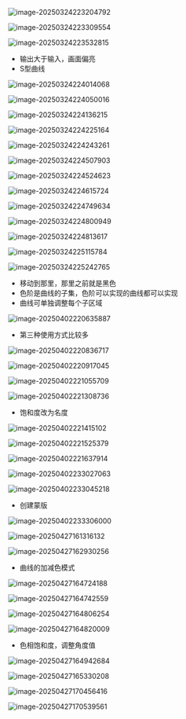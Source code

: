



![image-20250324223204792](./assets/image-20250324223204792.png)

![image-20250324223309554](./assets/image-20250324223309554.png)

![image-20250324223532815](./assets/image-20250324223532815.png)

- 输出大于输入，画面偏亮
- S型曲线

![image-20250324224014068](./assets/image-20250324224014068.png)

![image-20250324224050016](./assets/image-20250324224050016.png)

![image-20250324224136215](./assets/image-20250324224136215.png)

![image-20250324224225164](./assets/image-20250324224225164.png)

![image-20250324224243261](./assets/image-20250324224243261.png)

![image-20250324224507903](./assets/image-20250324224507903.png)

![image-20250324224524623](./assets/image-20250324224524623.png)

![image-20250324224615724](./assets/image-20250324224615724.png)

![image-20250324224749634](./assets/image-20250324224749634.png)

![image-20250324224800949](./assets/image-20250324224800949.png)

![image-20250324224813617](./assets/image-20250324224813617.png)

![image-20250324225115784](./assets/image-20250324225115784.png)

![image-20250324225242765](./assets/image-20250324225242765.png)

- 移动到那里，那里之前就是黑色
- 色阶是曲线的子集，色阶可以实现的曲线都可以实现
- 曲线可单独调整每个子区域



![image-20250402220635887](./assets/image-20250402220635887.png)

- 第三种使用方式比较多

![image-20250402220836717](./assets/image-20250402220836717.png)

![image-20250402220917045](./assets/image-20250402220917045.png)

![image-20250402221055709](./assets/image-20250402221055709.png)

![image-20250402221308736](./assets/image-20250402221308736.png)

- 饱和度改为名度

![image-20250402221415102](./assets/image-20250402221415102.png)

![image-20250402221525379](./assets/image-20250402221525379.png)

![image-20250402221637914](./assets/image-20250402221637914.png)

![image-20250402233027063](./assets/image-20250402233027063.png)

![image-20250402233045218](./assets/image-20250402233045218.png)

- 创建蒙版

![image-20250402233306000](./assets/image-20250402233306000.png)

![image-20250427161316132](./assets/image-20250427161316132.png)

![image-20250427162930256](./assets/image-20250427162930256.png)

- 曲线的加减色模式

![image-20250427164724188](./assets/image-20250427164724188.png)

![image-20250427164742559](./assets/image-20250427164742559.png)

![image-20250427164806254](./assets/image-20250427164806254.png)

![image-20250427164820009](./assets/image-20250427164820009.png)

- 色相饱和度，调整角度值

![image-20250427164942684](./assets/image-20250427164942684.png)

![image-20250427165330208](./assets/image-20250427165330208.png)

![image-20250427170456416](./assets/image-20250427170456416.png)

![image-20250427170539561](./assets/image-20250427170539561.png)